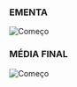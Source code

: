 ### EMENTA
![Começo](https://github.com/AlexDeSaran/Estimativas-Metricas-Software/blob/main/Teoria_Computa%C3%A7%C3%A3o/ementa.png)

### MÉDIA FINAL
![Começo](https://github.com/AlexDeSaran/Estimativas-Metricas-Software/blob/main/Teoria_Computa%C3%A7%C3%A3o/nota.png)

